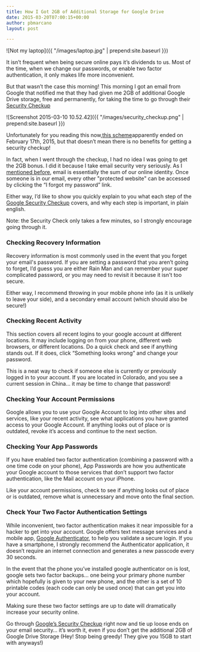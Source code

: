 ```yaml
---
title: How I Got 2GB of Additional Storage for Google Drive
date: 2015-03-20T07:00:15+00:00
author: pbmarcano
layout: post

---
```

![Not my laptop]({{ "/images/laptop.jpg" | prepend:site.baseurl }})

It isn’t frequent when being secure online pays it’s dividends to us. Most of the time, when we change our passwords, or enable two factor authentication, it only makes life more inconvenient.

But that wasn’t the case this morning! This morning I got an email from Google that notified me that they had given me 2GB of additional Google Drive storage, free and permanently, for taking the time to go through their [Security Checkup](https://security.google.com/settings/security/secureaccount)

![Screenshot 2015-03-10 10.52.42]({{ "/images/security_checkup.png" | prepend:site.baseurl }})

Unfortunately for you reading this now,[this scheme](http://googledrive.blogspot.com/2015/02/safer-internet-day-2015.html)apparently ended on February 17th, 2015, but that doesn’t mean there is no benefits for getting a security checkup!

In fact, when I went through the checkup, I had no idea I was going to get the 2GB bonus. I did it because I take email security very seriously. As I [mentioned before](https://businessnbits.com/6-steps-to-a-safer-business/), email is essentially the sum of our online identity. Once someone is in our email, every other "protected website" can be accessed by clicking the “I forgot my password” link.

Either way, I’d like to show you quickly explain to you what each step of the [Google Security Checkup](https://security.google.com/settings/security/secureaccount) covers, and why each step is important, in plain english.

Note: the Security Check only takes a few minutes, so I strongly encourage going through it.

### Checking Recovery Information
Recovery information is most commonly used in the event that you forget your email's password. If you are setting a password that you aren’t going to forget, I’d guess you are either Rain Man and can remember your super complicated password, or you may need to revisit it because it isn't too secure.

Either way, I recommend throwing in your mobile phone info (as it is unlikely to leave your side), and a secondary email account (which should also be secure!)

### Checking Recent Activity
This section covers all recent logins to your google account at different locations. It may include logging on from your phone, different web browsers, or different locations. Do a quick check and see if anything stands out. If it does, click “Something looks wrong” and change your password.

This is a neat way to check if someone else is currently or previously logged in to your account. If you are located in Colorado, and you see a current session in China… it may be time to change that password!

### Checking Your Account Permissions
Google allows you to use your Google Account to log into other sites and services, like your recent activity, see what applications you have granted access to your Google Account. If anything looks out of place or is outdated, revoke it’s access and continue to the next section.

### Checking Your App Passwords
If you have enabled two factor authentication (combining a password with a one time code on your phone), App Passwords are how you authenticate your Google account to those services that don’t support two factor authentication, like the Mail account on your iPhone.

Like your account permissions, check to see if anything looks out of place or is outdated, remove what is unnecessary and move onto the final section.

### Check Your Two Factor Authentication Settings
While inconvenient, two factor authentication makes it near impossible for a hacker to get into your account. Google offers text message services and a mobile app, [Google Authenticator](https://support.google.com/accounts/answer/1066447?hl=en), to help you validate a secure login. If you have a smartphone, I strongly recommend the Authenticator application, it doesn’t require an internet connection and generates a new passcode every 30 seconds.

In the event that the phone you’ve installed google authenticator on is lost, google sets two factor backups… one being your primary phone number which hopefully is given to your new phone, and the other is a set of 10 printable codes (each code can only be used once) that can get you into your account.

Making sure these two factor settings are up to date will dramatically increase your security online.

Go through [Google’s Security Checkup](https://security.google.com/settings/security/secureaccount) right now and tie up loose ends on your email security… it’s worth it, even if you don’t get the additional 2GB of Google Drive Storage (Hey! Stop being greedy! They give you 15GB to start with anyways!)
